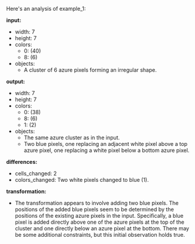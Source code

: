 Here's an analysis of example_1:

**input:**

*   width: 7
*   height: 7
*   colors:
    *   0: (40)
    *   8: (6)
*   objects:
    *   A cluster of 6 azure pixels forming an irregular shape.

**output:**

*   width: 7
*   height: 7
*   colors:
    *   0: (38)
    *   8: (6)
    *   1: (2)
*   objects:
    *   The same azure cluster as in the input.
    *   Two blue pixels, one replacing an adjacent white pixel above a top azure pixel, one replacing a white pixel below a bottom azure pixel.


**differences:**

*   cells_changed: 2
*   colors_changed: Two white pixels changed to blue (1).

**transformation:**

*   The transformation appears to involve adding two blue pixels.  The positions of the added blue pixels seem to be determined by the positions of the existing azure pixels in the input. Specifically, a blue pixel is added directly above one of the azure pixels at the top of the cluster and one directly below an azure pixel at the bottom.  There may be some additional constraints, but this initial observation holds true.




